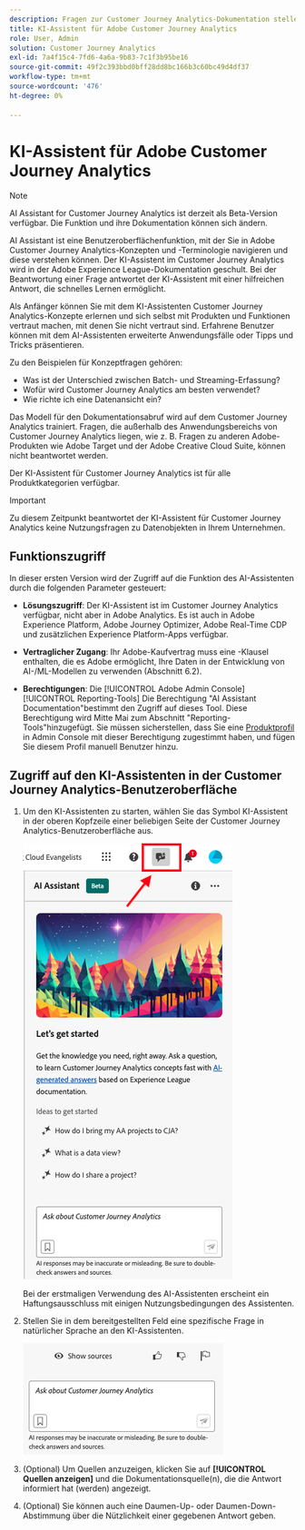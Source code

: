 ```yaml
---
description: Fragen zur Customer Journey Analytics-Dokumentation stellen
title: KI-Assistent für Adobe Customer Journey Analytics
role: User, Admin
solution: Customer Journey Analytics
exl-id: 7a4f15c4-7fd6-4a6a-9b83-7c1f3b95be16
source-git-commit: 49f2c393bbd0bff28dd8bc166b3c60bc49d4df37
workflow-type: tm+mt
source-wordcount: '476'
ht-degree: 0%

---
```


# KI-Assistent für Adobe Customer Journey Analytics

>[!NOTE]
>
>AI Assistant for Customer Journey Analytics ist derzeit als Beta-Version verfügbar. Die Funktion und ihre Dokumentation können sich ändern.

AI Assistant ist eine Benutzeroberflächenfunktion, mit der Sie in Adobe Customer Journey Analytics-Konzepten und -Terminologie navigieren und diese verstehen können. Der KI-Assistent im Customer Journey Analytics wird in der Adobe Experience League-Dokumentation geschult. Bei der Beantwortung einer Frage antwortet der KI-Assistent mit einer hilfreichen Antwort, die schnelles Lernen ermöglicht.

Als Anfänger können Sie mit dem KI-Assistenten Customer Journey Analytics-Konzepte erlernen und sich selbst mit Produkten und Funktionen vertraut machen, mit denen Sie nicht vertraut sind. Erfahrene Benutzer können mit dem AI-Assistenten erweiterte Anwendungsfälle oder Tipps und Tricks präsentieren.

Zu den Beispielen für Konzeptfragen gehören:

* Was ist der Unterschied zwischen Batch- und Streaming-Erfassung?
* Wofür wird Customer Journey Analytics am besten verwendet?
* Wie richte ich eine Datenansicht ein?

Das Modell für den Dokumentationsabruf wird auf dem Customer Journey Analytics trainiert. Fragen, die außerhalb des Anwendungsbereichs von Customer Journey Analytics liegen, wie z. B. Fragen zu anderen Adobe-Produkten wie Adobe Target und der Adobe Creative Cloud Suite, können nicht beantwortet werden.

Der KI-Assistent für Customer Journey Analytics ist für alle Produktkategorien verfügbar.

>[!IMPORTANT]
>
>Zu diesem Zeitpunkt beantwortet der KI-Assistent für Customer Journey Analytics keine Nutzungsfragen zu Datenobjekten in Ihrem Unternehmen.

## Funktionszugriff

In dieser ersten Version wird der Zugriff auf die Funktion des AI-Assistenten durch die folgenden Parameter gesteuert:

* **Lösungszugriff**: Der KI-Assistent ist im Customer Journey Analytics verfügbar, nicht aber in Adobe Analytics. Es ist auch in Adobe Experience Platform, Adobe Journey Optimizer, Adobe Real-Time CDP und zusätzlichen Experience Platform-Apps verfügbar.

* **Vertraglicher Zugang**: Ihr Adobe-Kaufvertrag muss eine -Klausel enthalten, die es Adobe ermöglicht, Ihre Daten in der Entwicklung von AI-/ML-Modellen zu verwenden (Abschnitt 6.2).

* **Berechtigungen**: Die [!UICONTROL Adobe Admin Console] [!UICONTROL Reporting-Tools] Die Berechtigung &quot;AI Assistant Documentation&quot;bestimmt den Zugriff auf dieses Tool. Diese Berechtigung wird Mitte Mai zum Abschnitt &quot;Reporting-Tools&quot;hinzugefügt. Sie müssen sicherstellen, dass Sie eine [Produktprofil](https://helpx.adobe.com/de/enterprise/using/manage-product-profiles.html) in Admin Console mit dieser Berechtigung zugestimmt haben, und fügen Sie diesem Profil manuell Benutzer hinzu.

## Zugriff auf den KI-Assistenten in der Customer Journey Analytics-Benutzeroberfläche

1. Um den KI-Assistenten zu starten, wählen Sie das Symbol KI-Assistent in der oberen Kopfzeile einer beliebigen Seite der Customer Journey Analytics-Benutzeroberfläche aus.

   ![Symbol &quot;KI-Assistent&quot;](assets/ai-asst1.png)

   Bei der erstmaligen Verwendung des AI-Assistenten erscheint ein Haftungsausschluss mit einigen Nutzungsbedingungen des Assistenten.

1. Stellen Sie in dem bereitgestellten Feld eine spezifische Frage in natürlicher Sprache an den KI-Assistenten.

   ![Fragefeld](assets/ai-asst2.png)

1. (Optional) Um Quellen anzuzeigen, klicken Sie auf **[!UICONTROL Quellen anzeigen]** und die Dokumentationsquelle(n), die die Antwort informiert hat (werden) angezeigt.

1. (Optional) Sie können auch eine Daumen-Up- oder Daumen-Down-Abstimmung über die Nützlichkeit einer gegebenen Antwort geben.
